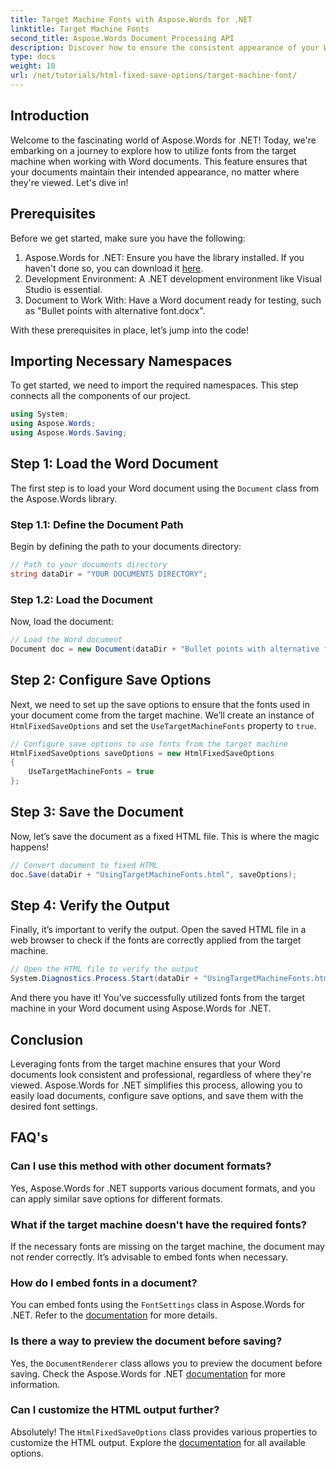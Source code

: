 ```yaml
---
title: Target Machine Fonts with Aspose.Words for .NET
linktitle: Target Machine Fonts
second_title: Aspose.Words Document Processing API
description: Discover how to ensure the consistent appearance of your Word documents across different platforms by leveraging target machine fonts with Aspose.Words for .NET.
type: docs
weight: 10
url: /net/tutorials/html-fixed-save-options/target-machine-font/
---
```

## Introduction

Welcome to the fascinating world of Aspose.Words for .NET! Today, we're embarking on a journey to explore how to utilize fonts from the target machine when working with Word documents. This feature ensures that your documents maintain their intended appearance, no matter where they're viewed. Let's dive in!

## Prerequisites

Before we get started, make sure you have the following:

1. Aspose.Words for .NET: Ensure you have the library installed. If you haven't done so, you can download it [here](https://releases.aspose.com/words/net/).
2. Development Environment: A .NET development environment like Visual Studio is essential.
3. Document to Work With: Have a Word document ready for testing, such as "Bullet points with alternative font.docx".

With these prerequisites in place, let’s jump into the code!

## Importing Necessary Namespaces

To get started, we need to import the required namespaces. This step connects all the components of our project.

```csharp
using System;
using Aspose.Words;
using Aspose.Words.Saving;
```

## Step 1: Load the Word Document

The first step is to load your Word document using the `Document` class from the Aspose.Words library.

### Step 1.1: Define the Document Path

Begin by defining the path to your documents directory:

```csharp
// Path to your documents directory
string dataDir = "YOUR DOCUMENTS DIRECTORY";
```

### Step 1.2: Load the Document

Now, load the document:

```csharp
// Load the Word document
Document doc = new Document(dataDir + "Bullet points with alternative font.docx");
```

## Step 2: Configure Save Options

Next, we need to set up the save options to ensure that the fonts used in your document come from the target machine. We’ll create an instance of `HtmlFixedSaveOptions` and set the `UseTargetMachineFonts` property to `true`.

```csharp
// Configure save options to use fonts from the target machine
HtmlFixedSaveOptions saveOptions = new HtmlFixedSaveOptions
{
    UseTargetMachineFonts = true
};
```

## Step 3: Save the Document

Now, let’s save the document as a fixed HTML file. This is where the magic happens!

```csharp
// Convert document to fixed HTML
doc.Save(dataDir + "UsingTargetMachineFonts.html", saveOptions);
```

## Step 4: Verify the Output

Finally, it’s important to verify the output. Open the saved HTML file in a web browser to check if the fonts are correctly applied from the target machine.

```csharp
// Open the HTML file to verify the output
System.Diagnostics.Process.Start(dataDir + "UsingTargetMachineFonts.html");
```

And there you have it! You’ve successfully utilized fonts from the target machine in your Word document using Aspose.Words for .NET.

## Conclusion

Leveraging fonts from the target machine ensures that your Word documents look consistent and professional, regardless of where they're viewed. Aspose.Words for .NET simplifies this process, allowing you to easily load documents, configure save options, and save them with the desired font settings.

## FAQ's

### Can I use this method with other document formats?
Yes, Aspose.Words for .NET supports various document formats, and you can apply similar save options for different formats.

### What if the target machine doesn't have the required fonts?
If the necessary fonts are missing on the target machine, the document may not render correctly. It’s advisable to embed fonts when necessary.

### How do I embed fonts in a document?
You can embed fonts using the `FontSettings` class in Aspose.Words for .NET. Refer to the [documentation](https://reference.aspose.com/words/net/) for more details.

### Is there a way to preview the document before saving?
Yes, the `DocumentRenderer` class allows you to preview the document before saving. Check the Aspose.Words for .NET [documentation](https://reference.aspose.com/words/net/) for more information.

### Can I customize the HTML output further?
Absolutely! The `HtmlFixedSaveOptions` class provides various properties to customize the HTML output. Explore the [documentation](https://reference.aspose.com/words/net/) for all available options.

